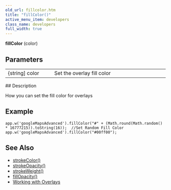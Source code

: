 ```yaml
---
old_url: fillcolor.htm
title: "fillColor()"
active_menu_item: developers
class_name: developers
full_width: true
---
```



**fillColor** (color)

## Parameters

<table>
<tr>
<td width="169">
{string] color

</td>
<td width="17">
</td>
<td width="694">
Set the overlay fill color

</td>
</tr>
</table>
## Description

How you can set the fill color for overlays

## Example

     
    app.w('googleMapsAdvanced').fillColor("#" + (Math.round(Math.random() * 16777215)).toString(16));  //Set Random Fill Color
    app.w('googleMapsAdvanced').fillColor("#00ff00");
     
     
   

## See Also

 - [strokeColor()](/developers/documentation/scripting-apis/client-api/widget-object-functions/advanced-maps/strokecolor)
 - [strokeOpacity()](/developers/documentation/scripting-apis/client-api/widget-object-functions/advanced-maps/strokeopacity)
 - [strokeWeight()](/developers/documentation/scripting-apis/client-api/widget-object-functions/advanced-maps/strokeweight)
 - [fillOpacity()](/developers/documentation/scripting-apis/client-api/widget-object-functions/advanced-maps/fillopacity)
 - [Working with Overlays](/developers/documentation/product-guide/advanced-important-widgets/google-v3-maps-widget/working-with-overlays/)

